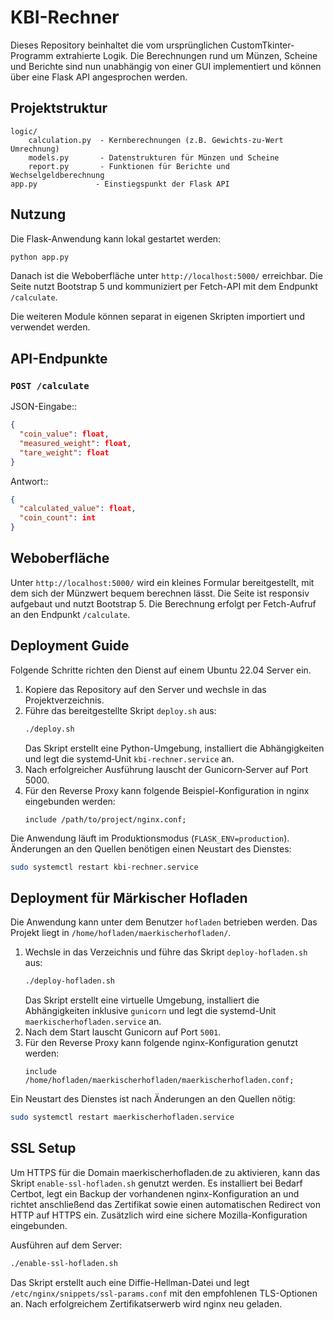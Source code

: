 # KBI-Rechner

Dieses Repository beinhaltet die vom ursprünglichen CustomTkinter-Programm extrahierte Logik. Die Berechnungen rund um Münzen, Scheine und Berichte sind nun unabhängig von einer GUI implementiert und können über eine Flask API angesprochen werden.

## Projektstruktur

```
logic/
    calculation.py  - Kernberechnungen (z.B. Gewichts‐zu‐Wert Umrechnung)
    models.py       - Datenstrukturen für Münzen und Scheine
    report.py       - Funktionen für Berichte und Wechselgeldberechnung
app.py             - Einstiegspunkt der Flask API
```

## Nutzung

Die Flask-Anwendung kann lokal gestartet werden:

```bash
python app.py
```

Danach ist die Weboberfläche unter `http://localhost:5000/` erreichbar.
Die Seite nutzt Bootstrap 5 und kommuniziert per Fetch-API mit dem
Endpunkt `/calculate`.

Die weiteren Module können separat in eigenen Skripten importiert und verwendet werden.

## API-Endpunkte

### `POST /calculate`

JSON-Eingabe::

```json
{
  "coin_value": float,
  "measured_weight": float,
  "tare_weight": float
}
```

Antwort::

```json
{
  "calculated_value": float,
  "coin_count": int
}
```

## Weboberfläche

Unter `http://localhost:5000/` wird ein kleines Formular bereitgestellt,
mit dem sich der Münzwert bequem berechnen lässt. Die Seite ist
responsiv aufgebaut und nutzt Bootstrap 5. Die Berechnung erfolgt per
Fetch-Aufruf an den Endpunkt `/calculate`.

## Deployment Guide

Folgende Schritte richten den Dienst auf einem Ubuntu 22.04 Server ein.

1. Kopiere das Repository auf den Server und wechsle in das Projektverzeichnis.
2. Führe das bereitgestellte Skript `deploy.sh` aus:
   ```bash
   ./deploy.sh
   ```
   Das Skript erstellt eine Python-Umgebung, installiert die Abhängigkeiten
   und legt die systemd‑Unit `kbi-rechner.service` an.
3. Nach erfolgreicher Ausführung lauscht der Gunicorn‑Server auf Port 5000.
4. Für den Reverse Proxy kann folgende Beispiel-Konfiguration in nginx
   eingebunden werden:
   ```nginx
   include /path/to/project/nginx.conf;
   ```

Die Anwendung läuft im Produktionsmodus (`FLASK_ENV=production`). Änderungen
an den Quellen benötigen einen Neustart des Dienstes:

```bash
sudo systemctl restart kbi-rechner.service
```


## Deployment für Märkischer Hofladen

Die Anwendung kann unter dem Benutzer `hofladen` betrieben werden. Das Projekt liegt in
`/home/hofladen/maerkischerhofladen/`.

1. Wechsle in das Verzeichnis und führe das Skript `deploy-hofladen.sh` aus:
   ```bash
   ./deploy-hofladen.sh
   ```
   Das Skript erstellt eine virtuelle Umgebung, installiert die Abhängigkeiten
   inklusive `gunicorn` und legt die systemd-Unit `maerkischerhofladen.service`
   an.
2. Nach dem Start lauscht Gunicorn auf Port `5001`.
3. Für den Reverse Proxy kann folgende nginx-Konfiguration genutzt werden:
   ```nginx
   include /home/hofladen/maerkischerhofladen/maerkischerhofladen.conf;
   ```

Ein Neustart des Dienstes ist nach Änderungen an den Quellen nötig:
```bash
sudo systemctl restart maerkischerhofladen.service
```

## SSL Setup

Um HTTPS für die Domain maerkischerhofladen.de zu aktivieren, kann das Skript
`enable-ssl-hofladen.sh` genutzt werden. Es installiert bei Bedarf Certbot, legt
ein Backup der vorhandenen nginx-Konfiguration an und richtet anschließend das
Zertifikat sowie einen automatischen Redirect von HTTP auf HTTPS ein. Zusätzlich
wird eine sichere Mozilla-Konfiguration eingebunden.

Ausführen auf dem Server:

```bash
./enable-ssl-hofladen.sh
```

Das Skript erstellt auch eine Diffie-Hellman-Datei und legt
`/etc/nginx/snippets/ssl-params.conf` mit den empfohlenen TLS-Optionen an.
Nach erfolgreichem Zertifikatserwerb wird nginx neu geladen.
